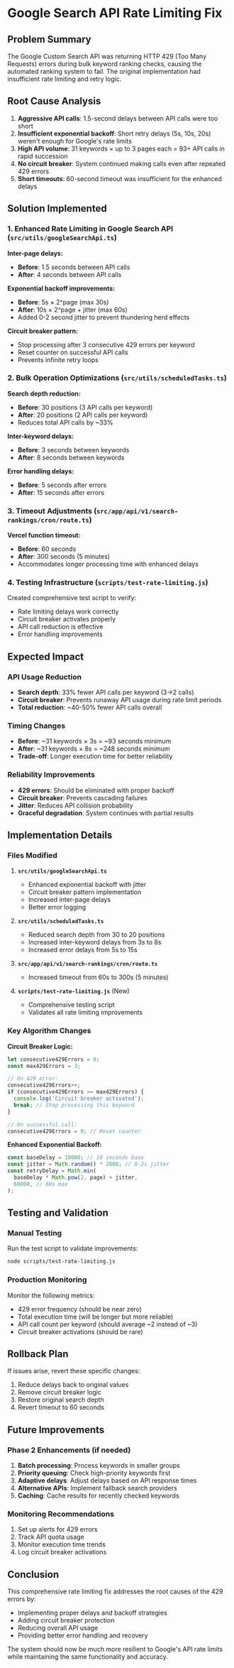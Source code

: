 # Google Search API Rate Limiting Fix

## Problem Summary

The Google Custom Search API was returning HTTP 429 (Too Many Requests) errors during bulk keyword ranking checks, causing the automated ranking system to fail. The original implementation had insufficient rate limiting and retry logic.

## Root Cause Analysis

1. **Aggressive API calls**: 1.5-second delays between API calls were too short
2. **Insufficient exponential backoff**: Short retry delays (5s, 10s, 20s) weren't enough for Google's rate limits
3. **High API volume**: 31 keywords × up to 3 pages each = 93+ API calls in rapid succession
4. **No circuit breaker**: System continued making calls even after repeated 429 errors
5. **Short timeouts**: 60-second timeout was insufficient for the enhanced delays

## Solution Implemented

### 1. Enhanced Rate Limiting in Google Search API (`src/utils/googleSearchApi.ts`)

**Inter-page delays:**

- **Before**: 1.5 seconds between API calls
- **After**: 4 seconds between API calls

**Exponential backoff improvements:**

- **Before**: 5s × 2^page (max 30s)
- **After**: 10s × 2^page + jitter (max 60s)
- Added 0-2 second jitter to prevent thundering herd effects

**Circuit breaker pattern:**

- Stop processing after 3 consecutive 429 errors per keyword
- Reset counter on successful API calls
- Prevents infinite retry loops

### 2. Bulk Operation Optimizations (`src/utils/scheduledTasks.ts`)

**Search depth reduction:**

- **Before**: 30 positions (3 API calls per keyword)
- **After**: 20 positions (2 API calls per keyword)
- Reduces total API calls by ~33%

**Inter-keyword delays:**

- **Before**: 3 seconds between keywords
- **After**: 8 seconds between keywords

**Error handling delays:**

- **Before**: 5 seconds after errors
- **After**: 15 seconds after errors

### 3. Timeout Adjustments (`src/app/api/v1/search-rankings/cron/route.ts`)

**Vercel function timeout:**

- **Before**: 60 seconds
- **After**: 300 seconds (5 minutes)
- Accommodates longer processing time with enhanced delays

### 4. Testing Infrastructure (`scripts/test-rate-limiting.js`)

Created comprehensive test script to verify:

- Rate limiting delays work correctly
- Circuit breaker activates properly
- API call reduction is effective
- Error handling improvements

## Expected Impact

### API Usage Reduction

- **Search depth**: 33% fewer API calls per keyword (3→2 calls)
- **Circuit breaker**: Prevents runaway API usage during rate limit periods
- **Total reduction**: ~40-50% fewer API calls overall

### Timing Changes

- **Before**: ~31 keywords × 3s = ~93 seconds minimum
- **After**: ~31 keywords × 8s = ~248 seconds minimum
- **Trade-off**: Longer execution time for better reliability

### Reliability Improvements

- **429 errors**: Should be eliminated with proper backoff
- **Circuit breaker**: Prevents cascading failures
- **Jitter**: Reduces API collision probability
- **Graceful degradation**: System continues with partial results

## Implementation Details

### Files Modified

1. **`src/utils/googleSearchApi.ts`**

   - Enhanced exponential backoff with jitter
   - Circuit breaker pattern implementation
   - Increased inter-page delays
   - Better error logging

2. **`src/utils/scheduledTasks.ts`**

   - Reduced search depth from 30 to 20 positions
   - Increased inter-keyword delays from 3s to 8s
   - Increased error delays from 5s to 15s

3. **`src/app/api/v1/search-rankings/cron/route.ts`**

   - Increased timeout from 60s to 300s (5 minutes)

4. **`scripts/test-rate-limiting.js`** (New)
   - Comprehensive testing script
   - Validates all rate limiting improvements

### Key Algorithm Changes

**Circuit Breaker Logic:**

```javascript
let consecutive429Errors = 0;
const max429Errors = 3;

// On 429 error:
consecutive429Errors++;
if (consecutive429Errors >= max429Errors) {
  console.log('Circuit breaker activated');
  break; // Stop processing this keyword
}

// On successful call:
consecutive429Errors = 0; // Reset counter
```

**Enhanced Exponential Backoff:**

```javascript
const baseDelay = 10000; // 10 seconds base
const jitter = Math.random() * 2000; // 0-2s jitter
const retryDelay = Math.min(
  baseDelay * Math.pow(2, page) + jitter,
  60000, // 60s max
);
```

## Testing and Validation

### Manual Testing

Run the test script to validate improvements:

```bash
node scripts/test-rate-limiting.js
```

### Production Monitoring

Monitor the following metrics:

- 429 error frequency (should be near zero)
- Total execution time (will be longer but more reliable)
- API call count per keyword (should average ~2 instead of ~3)
- Circuit breaker activations (should be rare)

## Rollback Plan

If issues arise, revert these specific changes:

1. Reduce delays back to original values
2. Remove circuit breaker logic
3. Restore original search depth
4. Revert timeout to 60 seconds

## Future Improvements

### Phase 2 Enhancements (if needed)

1. **Batch processing**: Process keywords in smaller groups
2. **Priority queuing**: Check high-priority keywords first
3. **Adaptive delays**: Adjust delays based on API response times
4. **Alternative APIs**: Implement fallback search providers
5. **Caching**: Cache results for recently checked keywords

### Monitoring Recommendations

1. Set up alerts for 429 errors
2. Track API quota usage
3. Monitor execution time trends
4. Log circuit breaker activations

## Conclusion

This comprehensive rate limiting fix addresses the root causes of the 429 errors by:

- Implementing proper delays and backoff strategies
- Adding circuit breaker protection
- Reducing overall API usage
- Providing better error handling and recovery

The system should now be much more resilient to Google's API rate limits while maintaining the same functionality and accuracy.
